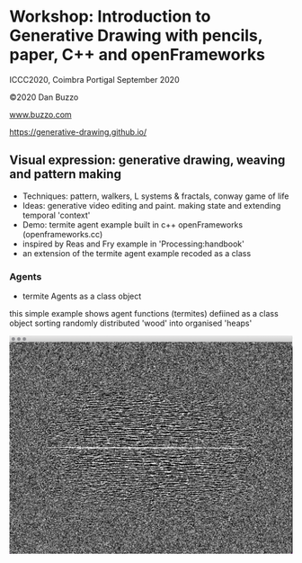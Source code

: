 # Workshop: Introduction to Generative Drawing with pencils, paper, C++ and openFrameworks
ICCC2020, Coimbra Portigal September 2020
 
 ©2020 Dan Buzzo
 
 www.buzzo.com
 
 https://generative-drawing.github.io/


## Visual expression: generative drawing, weaving and pattern making

* Techniques: pattern, walkers, L systems & fractals, conway game of life
* Ideas: generative video editing and paint. making state and extending temporal 'context'
* Demo: termite agent example built in c++ openFrameworks (openframeworks.cc)
* inspired by Reas and Fry example in 'Processing:handbook'
*  an extension of the termite agent example recoded as a class

### Agents 

* termite Agents as a class object

this simple example shows agent functions (termites) defiined as a class object sorting randomly distributed 'wood' into organised 'heaps'

![screenshot](screenshot-termiteClass.png)
